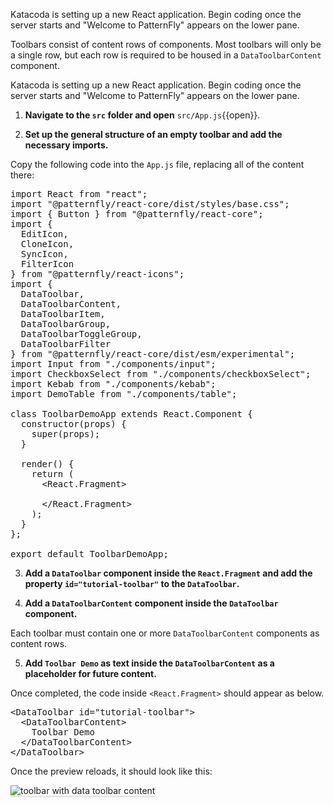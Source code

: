 Katacoda is setting up a new React application. Begin coding once the server starts and "Welcome to PatternFly" appears on the lower pane.

Toolbars consist of content rows of components. Most toolbars will only be a single row, but each row is required to be housed in a `DataToolbarContent` component.

Katacoda is setting up a new React application. Begin coding once the server starts and "Welcome to PatternFly" appears on the lower pane.

1) <strong>Navigate to the `src` folder and open</strong> `src/App.js`{{open}}.

2) <strong>Set up the general structure of an empty toolbar and add the necessary imports.</strong>

Copy the following code into the `App.js` file, replacing all of the content there:

<pre class="file" data-filename="App.js" data-target="replace">
import React from &quot;react&quot;;
import &quot;@patternfly/react-core/dist/styles/base.css&quot;;
import { Button } from &quot;@patternfly/react-core&quot;;
import {
  EditIcon,
  CloneIcon,
  SyncIcon,
  FilterIcon
} from &quot;@patternfly/react-icons&quot;;
import {
  DataToolbar,
  DataToolbarContent,
  DataToolbarItem,
  DataToolbarGroup,
  DataToolbarToggleGroup,
  DataToolbarFilter
} from &quot;@patternfly/react-core/dist/esm/experimental&quot;;
import Input from &quot;./components/input&quot;;
import CheckboxSelect from &quot;./components/checkboxSelect&quot;;
import Kebab from &quot;./components/kebab&quot;;
import DemoTable from &quot;./components/table&quot;;

class ToolbarDemoApp extends React.Component {
  constructor(props) {
    super(props);
  }

  render() {
    return (
      &lt;React.Fragment&gt;
        
      &lt;/React.Fragment&gt;
    );
  }
};

export default ToolbarDemoApp;
</pre>

3) <strong>Add a `DataToolbar` component inside the `React.Fragment` and add the property `id="tutorial-toolbar"` to the `DataToolbar`.</strong>

4) <strong>Add a `DataToolbarContent` component inside the `DataToolbar` component.</strong>

Each toolbar must contain one or more `DataToolbarContent` components as content rows.

5) <strong>Add `Toolbar Demo` as text inside the `DataToolbarContent` as a placeholder for future content.</strong> 

Once completed, the code inside `<React.Fragment>` should appear as below.

<pre class="file">
&lt;DataToolbar id=&quot;tutorial-toolbar&quot;&gt;
  &lt;DataToolbarContent&gt;
    Toolbar Demo
  &lt;/DataToolbarContent&gt;
&lt;/DataToolbar&gt;
</pre>

Once the preview reloads, it should look like this:

<img src="toolbar-filter/assets/toolbar-content.png" alt="toolbar with data toolbar content" style="box-shadow: rgba(3, 3, 3, 0.2) 0px 1.25px 2.5px 0px;" />
